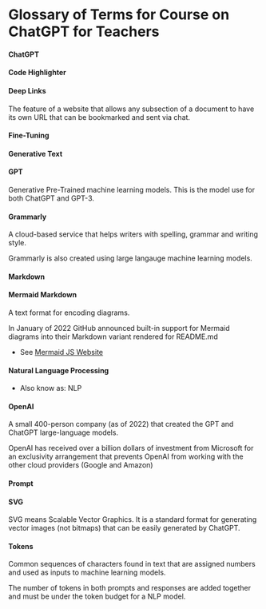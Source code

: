 # Glossary of Terms for Course on ChatGPT for Teachers

#### ChatGPT

#### Code Highlighter

#### Deep Links

The feature of a website that allows any subsection of a document to have its own URL that can be bookmarked and sent via chat.

#### Fine-Tuning

#### Generative Text

#### GPT

Generative Pre-Trained machine learning models.  This is the model use for both ChatGPT and GPT-3.

#### Grammarly

A cloud-based service that helps writers with spelling, grammar and writing style.

Grammarly is also created using large langauge machine learning models.

#### Markdown

#### Mermaid Markdown

A text format for encoding diagrams.

In January of 2022 GitHub announced built-in support for Mermaid diagrams into their Markdown variant rendered for README.md

* See [Mermaid JS Website](https://mermaid-js.github.io/) 

#### Natural Language Processing

* Also know as: NLP

#### OpenAI

A small 400-person company (as of 2022) that created the GPT and ChatGPT large-language models.

OpenAI has received over a billion dollars of investment from Microsoft for an exclusivity arrangement that prevents OpenAI from working with the other cloud providers (Google and Amazon)

#### Prompt

#### SVG
SVG means Scalable Vector Graphics.  It is a standard format for generating vector images (not bitmaps) that can be easily generated by ChatGPT.

#### Tokens

Common sequences of characters found in text that are assigned numbers and used as inputs to machine learning models.

The number of tokens in both prompts and responses are added together and must be under the token budget for a NLP model.